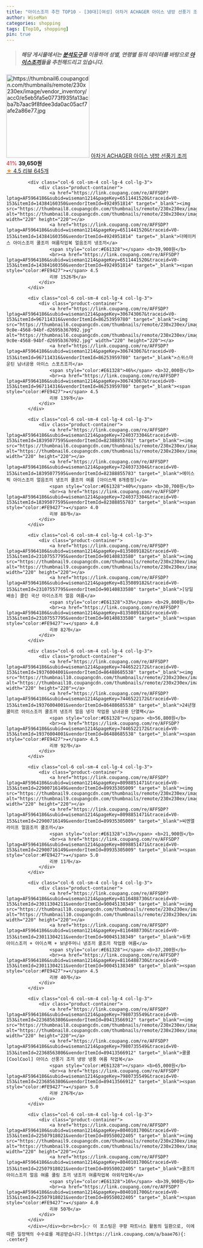 ```yaml
---
title: "아이스조끼 추천 TOP10 - [30대][여성] 아차거 ACHAGER 아이스 냉방 선풍기 조끼"
author: WiseMan
categories: shopping
tags: [Top10, shopping]
pin: true
---
```


> ##### 해당 게시물에서는 [**분석도구**](https://itemscout.io/)를 이용하여 **성별**, **연령별** 등의 데이터를 바탕으로 [**아이스조끼**](https://link.coupang.com/a/baae76)들을 추천해드리고 있습니다.
<div class="container"><div class="row">
            <div class="col-6 col-sm-4 col-lg-4 col-lg-3">
                <div class="product-container">
                    <a href="https://link.coupang.com/re/AFFSDP?lptag=AF5964186&subid=wiseman1214&pageKey=7327990200&traceid=V0-153&itemId=18807700378&vendorItemId=89673413361" target="_blank"><img src="https://thumbnail6.coupangcdn.com/thumbnails/remote/230x230ex/image/vendor_inventory/acc0/e5eb5fa5e0773f935fa13acba7b7aac9f8fdee3da0ac05acf7afe2a86e77.jpg" alt="https://thumbnail6.coupangcdn.com/thumbnails/remote/230x230ex/image/vendor_inventory/acc0/e5eb5fa5e0773f935fa13acba7b7aac9f8fdee3da0ac05acf7afe2a86e77.jpg" width="220" height="220"></a>
                    <a href="https://link.coupang.com/re/AFFSDP?lptag=AF5964186&subid=wiseman1214&pageKey=7327990200&traceid=V0-153&itemId=18807700378&vendorItemId=89673413361" target="_blank">아차거 ACHAGER 아이스 냉방 선풍기 조끼</a>
                    <span style="color:#E61328">41%</span> <b>39,650원</b>
                    <br><a href="https://link.coupang.com/re/AFFSDP?lptag=AF5964186&subid=wiseman1214&pageKey=7327990200&traceid=V0-153&itemId=18807700378&vendorItemId=89673413361" target="_blank"><span style="color:#FE9427">★</span> 4.5
                    리뷰 645개</a>
                </div>
            </div>
            
            <div class="col-6 col-sm-4 col-lg-4 col-lg-3">
                <div class="product-container">
                    <a href="https://link.coupang.com/re/AFFSDP?lptag=AF5964186&subid=wiseman1214&pageKey=6511441520&traceid=V0-153&itemId=14384160350&vendorItemId=4924951814" target="_blank"><img src="https://thumbnail8.coupangcdn.com/thumbnails/remote/230x230ex/image/vendor_inventory/11c1/9503a2b98057e4743284383318c2435b7dc25ad1346fa24c39548a990eca.jpg" alt="https://thumbnail8.coupangcdn.com/thumbnails/remote/230x230ex/image/vendor_inventory/11c1/9503a2b98057e4743284383318c2435b7dc25ad1346fa24c39548a990eca.jpg" width="220" height="220"></a>
                    <a href="https://link.coupang.com/re/AFFSDP?lptag=AF5964186&subid=wiseman1214&pageKey=6511441520&traceid=V0-153&itemId=14384160350&vendorItemId=4924951814" target="_blank">더메이커스 아이스조끼 쿨조끼 여름작업복 얼음조끼 냉조끼</a>
                    <span style="color:#E61328"></span> <b>39,900원</b>
                    <br><a href="https://link.coupang.com/re/AFFSDP?lptag=AF5964186&subid=wiseman1214&pageKey=6511441520&traceid=V0-153&itemId=14384160350&vendorItemId=4924951814" target="_blank"><span style="color:#FE9427">★</span> 4.5
                    리뷰 1526개</a>
                </div>
            </div>
            
            <div class="col-6 col-sm-4 col-lg-4 col-lg-3">
                <div class="product-container">
                    <a href="https://link.coupang.com/re/AFFSDP?lptag=AF5964186&subid=wiseman1214&pageKey=306743067&traceid=V0-153&itemId=967114316&vendorItemId=86253959780" target="_blank"><img src="https://thumbnail6.coupangcdn.com/thumbnails/remote/230x230ex/image/retail/images/2023/06/12/17/0/d8d4a669-9c0e-4568-94bf-d2695b367092.jpg" alt="https://thumbnail6.coupangcdn.com/thumbnails/remote/230x230ex/image/retail/images/2023/06/12/17/0/d8d4a669-9c0e-4568-94bf-d2695b367092.jpg" width="220" height="220"></a>
                    <a href="https://link.coupang.com/re/AFFSDP?lptag=AF5964186&subid=wiseman1214&pageKey=306743067&traceid=V0-153&itemId=967114316&vendorItemId=86253959780" target="_blank">스위스마운틴 남녀공용 아이스 스포츠조끼</a>
                    <span style="color:#E61328">46%</span> <b>32,000원</b>
                    <br><a href="https://link.coupang.com/re/AFFSDP?lptag=AF5964186&subid=wiseman1214&pageKey=306743067&traceid=V0-153&itemId=967114316&vendorItemId=86253959780" target="_blank"><span style="color:#FE9427">★</span> 4.5
                    리뷰 139개</a>
                </div>
            </div>
            
            <div class="col-6 col-sm-4 col-lg-4 col-lg-3">
                <div class="product-container">
                    <a href="https://link.coupang.com/re/AFFSDP?lptag=AF5964186&subid=wiseman1214&pageKey=7240373304&traceid=V0-153&itemId=18395077595&vendorItemId=82388855783" target="_blank"><img src="https://thumbnail6.coupangcdn.com/thumbnails/remote/230x230ex/image/vendor_inventory/c1b1/09fd1a8e7afee7ca5d613b503d0a97cb0bc0f76e5b4fecbbf9c4d1b74544.jpg" alt="https://thumbnail6.coupangcdn.com/thumbnails/remote/230x230ex/image/vendor_inventory/c1b1/09fd1a8e7afee7ca5d613b503d0a97cb0bc0f76e5b4fecbbf9c4d1b74544.jpg" width="220" height="220"></a>
                    <a href="https://link.coupang.com/re/AFFSDP?lptag=AF5964186&subid=wiseman1214&pageKey=7240373304&traceid=V0-153&itemId=18395077595&vendorItemId=82388855783" target="_blank">에이스픽 아이스조끼 얼음조끼 냉조끼 쿨조끼 여름 [아이스팩 8개증정]</a>
                    <span style="color:#E61328">40%</span> <b>30,700원</b>
                    <br><a href="https://link.coupang.com/re/AFFSDP?lptag=AF5964186&subid=wiseman1214&pageKey=7240373304&traceid=V0-153&itemId=18395077595&vendorItemId=82388855783" target="_blank"><span style="color:#FE9427">★</span> 4.0
                    리뷰 88개</a>
                </div>
            </div>
            
            <div class="col-6 col-sm-4 col-lg-4 col-lg-3">
                <div class="product-container">
                    <a href="https://link.coupang.com/re/AFFSDP?lptag=AF5964186&subid=wiseman1214&pageKey=8135089182&traceid=V0-153&itemId=23107557795&vendorItemId=90140833580" target="_blank"><img src="https://thumbnail9.coupangcdn.com/thumbnails/remote/230x230ex/image/vendor_inventory/abda/7985ce93fd924613f01abb81d10e6f71d15c875c6ceda8a21904543f9528.jpg" alt="https://thumbnail9.coupangcdn.com/thumbnails/remote/230x230ex/image/vendor_inventory/abda/7985ce93fd924613f01abb81d10e6f71d15c875c6ceda8a21904543f9528.jpg" width="220" height="220"></a>
                    <a href="https://link.coupang.com/re/AFFSDP?lptag=AF5964186&subid=wiseman1214&pageKey=8135089182&traceid=V0-153&itemId=23107557795&vendorItemId=90140833580" target="_blank">[당일배송] 콜린 국산 아이스조끼 얼음 여름</a>
                    <span style="color:#E61328">33%</span> <b>29,800원</b>
                    <br><a href="https://link.coupang.com/re/AFFSDP?lptag=AF5964186&subid=wiseman1214&pageKey=8135089182&traceid=V0-153&itemId=23107557795&vendorItemId=90140833580" target="_blank"><span style="color:#FE9427">★</span> 4.0
                    리뷰 82개</a>
                </div>
            </div>
            
            <div class="col-6 col-sm-4 col-lg-4 col-lg-3">
                <div class="product-container">
                    <a href="https://link.coupang.com/re/AFFSDP?lptag=AF5964186&subid=wiseman1214&pageKey=7446522172&traceid=V0-153&itemId=19376004001&vendorItemId=86488685538" target="_blank"><img src="https://thumbnail10.coupangcdn.com/thumbnails/remote/230x230ex/image/vendor_inventory/3b87/18080e1d0e25dedd2c59810e1573ce1e3395a67d3668b5d11c0303946ed4.jpg" alt="https://thumbnail10.coupangcdn.com/thumbnails/remote/230x230ex/image/vendor_inventory/3b87/18080e1d0e25dedd2c59810e1573ce1e3395a67d3668b5d11c0303946ed4.jpg" width="220" height="220"></a>
                    <a href="https://link.coupang.com/re/AFFSDP?lptag=AF5964186&subid=wiseman1214&pageKey=7446522172&traceid=V0-153&itemId=19376004001&vendorItemId=86488685538" target="_blank">24년형 쿨미르 아이스조끼 쿨조끼 냉조끼 얼음 냉각 작업용 남녀공용 단열팩</a>
                    <span style="color:#E61328"></span> <b>56,800원</b>
                    <br><a href="https://link.coupang.com/re/AFFSDP?lptag=AF5964186&subid=wiseman1214&pageKey=7446522172&traceid=V0-153&itemId=19376004001&vendorItemId=86488685538" target="_blank"><span style="color:#FE9427">★</span> 4.5
                    리뷰 92개</a>
                </div>
            </div>
            
            <div class="col-6 col-sm-4 col-lg-4 col-lg-3">
                <div class="product-container">
                    <a href="https://link.coupang.com/re/AFFSDP?lptag=AF5964186&subid=wiseman1214&pageKey=8098851471&traceid=V0-153&itemId=22900716149&vendorItemId=89935305009" target="_blank"><img src="https://thumbnail9.coupangcdn.com/thumbnails/remote/230x230ex/image/vendor_inventory/7914/0a1710e463c4120fd10ac9f9d2ab2e302a47a4e11f77b9c6a33e613456a3.jpg" alt="https://thumbnail9.coupangcdn.com/thumbnails/remote/230x230ex/image/vendor_inventory/7914/0a1710e463c4120fd10ac9f9d2ab2e302a47a4e11f77b9c6a33e613456a3.jpg" width="220" height="220"></a>
                    <a href="https://link.coupang.com/re/AFFSDP?lptag=AF5964186&subid=wiseman1214&pageKey=8098851471&traceid=V0-153&itemId=22900716149&vendorItemId=89935305009" target="_blank">씨엔앨라이프 얼음조끼 쿨조끼</a>
                    <span style="color:#E61328">13%</span> <b>21,900원</b>
                    <br><a href="https://link.coupang.com/re/AFFSDP?lptag=AF5964186&subid=wiseman1214&pageKey=8098851471&traceid=V0-153&itemId=22900716149&vendorItemId=89935305009" target="_blank"><span style="color:#FE9427">★</span> 5.0
                    리뷰 11개</a>
                </div>
            </div>
            
            <div class="col-6 col-sm-4 col-lg-4 col-lg-3">
                <div class="product-container">
                    <a href="https://link.coupang.com/re/AFFSDP?lptag=AF5964186&subid=wiseman1214&pageKey=8116488730&traceid=V0-153&itemId=23011304211&vendorItemId=90045138349" target="_blank"><img src="https://thumbnail10.coupangcdn.com/thumbnails/remote/230x230ex/image/vendor_inventory/1e8c/d7f88d85e70bb903256c070d30c3ebab424e826fb539c2c8e8c8ff260a55.jpg" alt="https://thumbnail10.coupangcdn.com/thumbnails/remote/230x230ex/image/vendor_inventory/1e8c/d7f88d85e70bb903256c070d30c3ebab424e826fb539c2c8e8c8ff260a55.jpg" width="220" height="220"></a>
                    <a href="https://link.coupang.com/re/AFFSDP?lptag=AF5964186&subid=wiseman1214&pageKey=8116488730&traceid=V0-153&itemId=23011304211&vendorItemId=90045138349" target="_blank">듀젯 아이스조끼 + 아이스팩 + 보냉주머니 냉조끼 쿨조끼 작업용 여름</a>
                    <span style="color:#E61328"></span> <b>37,200원</b>
                    <br><a href="https://link.coupang.com/re/AFFSDP?lptag=AF5964186&subid=wiseman1214&pageKey=8116488730&traceid=V0-153&itemId=23011304211&vendorItemId=90045138349" target="_blank"><span style="color:#FE9427">★</span> 4.5
                    리뷰 40개</a>
                </div>
            </div>
            
            <div class="col-6 col-sm-4 col-lg-4 col-lg-3">
                <div class="product-container">
                    <a href="https://link.coupang.com/re/AFFSDP?lptag=AF5964186&subid=wiseman1214&pageKey=7980735549&traceid=V0-153&itemId=22368563806&vendorItemId=89413566912" target="_blank"><img src="https://thumbnail8.coupangcdn.com/thumbnails/remote/230x230ex/image/vendor_inventory/01bb/9db0390cf99b4d1c4bae6925d9d953d65ae4c29751fd1f9f6e07ebc0176f.png" alt="https://thumbnail8.coupangcdn.com/thumbnails/remote/230x230ex/image/vendor_inventory/01bb/9db0390cf99b4d1c4bae6925d9d953d65ae4c29751fd1f9f6e07ebc0176f.png" width="220" height="220"></a>
                    <a href="https://link.coupang.com/re/AFFSDP?lptag=AF5964186&subid=wiseman1214&pageKey=7980735549&traceid=V0-153&itemId=22368563806&vendorItemId=89413566912" target="_blank">쿨쿨[CoolCool] 아이스 선풍기 조끼 냉방 냉풍 여름 작업복</a>
                    <span style="color:#E61328"></span> <b>65,000원</b>
                    <br><a href="https://link.coupang.com/re/AFFSDP?lptag=AF5964186&subid=wiseman1214&pageKey=7980735549&traceid=V0-153&itemId=22368563806&vendorItemId=89413566912" target="_blank"><span style="color:#FE9427">★</span> 5.0
                    리뷰 276개</a>
                </div>
            </div>
            
            <div class="col-6 col-sm-4 col-lg-4 col-lg-3">
                <div class="product-container">
                    <a href="https://link.coupang.com/re/AFFSDP?lptag=AF5964186&subid=wiseman1214&pageKey=8040101700&traceid=V0-153&itemId=22507918021&vendorItemId=89550022405" target="_blank"><img src="https://thumbnail9.coupangcdn.com/thumbnails/remote/230x230ex/image/vendor_inventory/463e/051941ec193f5132f4a9366db83fc8b2a4743587da1cd355d20eb70cec9b.jpg" alt="https://thumbnail9.coupangcdn.com/thumbnails/remote/230x230ex/image/vendor_inventory/463e/051941ec193f5132f4a9366db83fc8b2a4743587da1cd355d20eb70cec9b.jpg" width="220" height="220"></a>
                    <a href="https://link.coupang.com/re/AFFSDP?lptag=AF5964186&subid=wiseman1214&pageKey=8040101700&traceid=V0-153&itemId=22507918021&vendorItemId=89550022405" target="_blank">쿨조끼 아이스조끼 얼음 여름 쿨링 조끼 냉조끼 여름작업복 야외작업복</a>
                    <span style="color:#E61328">16%</span> <b>39,900원</b>
                    <br><a href="https://link.coupang.com/re/AFFSDP?lptag=AF5964186&subid=wiseman1214&pageKey=8040101700&traceid=V0-153&itemId=22507918021&vendorItemId=89550022405" target="_blank"><span style="color:#FE9427">★</span> 4.0
                    리뷰 50개</a>
                </div>
            </div>
            </div></div><br><br>[👉 이 포스팅은 쿠팡 파트너스 활동의 일환으로, 이에 따른 일정액의 수수료를 제공받습니다.](https://link.coupang.com/a/baae76){: .center}